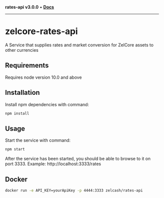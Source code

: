 **rates-api v3.0.0** • [**Docs**](modules.md)

***

# zelcore-rates-api

A Service that supplies rates and market conversion for ZelCore assets to other currencies

## Requirements

Requires node version 10.0 and above

## Installation

Install npm dependencies with command:

```bash
npm install
```

## Usage

Start the service with command:

```bash
npm start
```

After the service has been started, you should be able to browse to it on port 3333.
Example: http://localhost:3333/rates

## Docker

```bash
docker run -e API_KEY=yourApiKey -p 4444:3333 zelcash/rates-api
```

